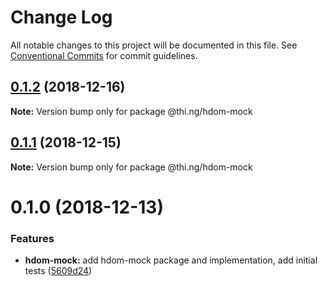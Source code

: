 # Change Log

All notable changes to this project will be documented in this file.
See [Conventional Commits](https://conventionalcommits.org) for commit guidelines.

## [0.1.2](https://github.com/thi-ng/umbrella/compare/@thi.ng/hdom-mock@0.1.1...@thi.ng/hdom-mock@0.1.2) (2018-12-16)

**Note:** Version bump only for package @thi.ng/hdom-mock





## [0.1.1](https://github.com/thi-ng/umbrella/compare/@thi.ng/hdom-mock@0.1.0...@thi.ng/hdom-mock@0.1.1) (2018-12-15)

**Note:** Version bump only for package @thi.ng/hdom-mock





# 0.1.0 (2018-12-13)


### Features

* **hdom-mock:** add hdom-mock package and implementation, add initial tests ([5609d24](https://github.com/thi-ng/umbrella/commit/5609d24))
